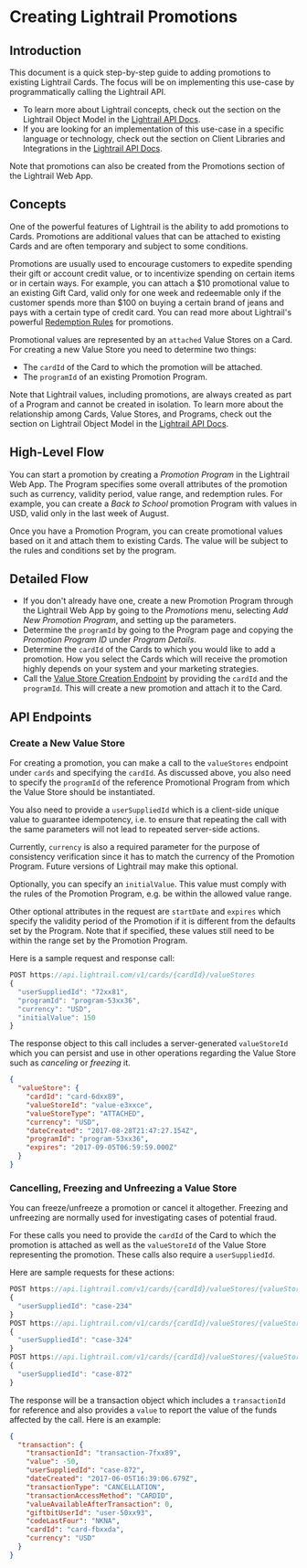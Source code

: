 # Creating Lightrail Promotions

## Introduction

This document is a quick step-by-step guide to adding promotions to existing Lightrail Cards. The focus will be on implementing this use-case by programmatically calling the Lightrail API. 

- To learn more about Lightrail concepts, check out the section on the Lightrail Object Model in the [Lightrail API Docs](https://www.lightrail.com/docs/). 
- If you are looking for an implementation of this use-case in a specific language or technology, check out the section on Client Libraries and Integrations in the [Lightrail API Docs](https://www.lightrail.com/docs/).

Note that promotions can also be created from the Promotions section of the Lightrail Web App.

## Concepts

One of the powerful features of Lightrail is the ability to add promotions to Cards. Promotions are additional values that can be attached to existing Cards and are often temporary and subject to some conditions. 

Promotions are usually used to encourage customers to expedite spending their gift or account credit value, or to incentivize spending on certain items or in certain ways. For example, you can attach a $10 promotional value to an existing Gift Card, valid only for one week and redeemable only if the customer spends more than $100 on buying a certain brand of jeans and pays with a certain type of credit card. You can read more about Lightrail's powerful [Redemption Rules](https://github.com/Giftbit/Lightrail-API-Docs/blob/master/feature-deep-dive/RedemptionRules.md) for promotions.

Promotional values are represented by an `attached` Value Stores on a Card. For creating a new Value Store you need to determine two things:

- The `cardId` of the Card to which the promotion will be attached.  
- The `programId` of an existing Promotion Program. 

Note that Lightrail values, including promotions, are always created as part of a Program and cannot be created in isolation. To learn more about the relationship among Cards, Value Stores, and Programs, check out the section on Lightrail Object Model in the [Lightrail API Docs](https://www.lightrail.com/docs/).

## High-Level Flow

You can start a promotion by creating a _Promotion Program_ in the Lightrail Web App. The Program specifies some overall attributes of the promotion such as currency, validity period, value range, and redemption rules. For example, you can create a _Back to School_ promotion Program with values in USD, valid only in the last week of August. 

Once you have a Promotion Program, you can create promotional values based on it and attach them to existing Cards. The value will be subject to the rules and conditions set by the program. 

## Detailed Flow

- If you don't already have one, create a new Promotion Program through the Lightrail Web App by going to the _Promotions_ menu, selecting _Add New Promotion Program_, and setting up the parameters.
- Determine the `programId` by going to the Program page and copying the _Promotion Program ID_ under _Program Details_.
- Determine the `cardId` of the Cards to which you would like to add a promotion. How you select the Cards which will receive the promotion highly depends on your system and your marketing strategies.
- Call the [Value Store Creation Endpoint](#create-a-new-value-store) by providing the `cardId` and the `programId`. This will create a new promotion and attach it to the Card.


## API Endpoints

### Create a New Value Store

For creating a promotion, you can make a call to the `valueStores` endpoint under `cards` and specifying the `cardId`. As discussed above, you also need to specify the `programId` of the reference Promotional Program from which the Value Store should be instantiated.  

You also need to provide a `userSuppliedId` which is a client-side unique value to guarantee idempotency, i.e. to ensure that repeating the call with the same parameters will not lead to repeated server-side actions.

Currently, `currency` is also a required parameter for the purpose of consistency verification since it has to match the currency of the Promotion Program. Future versions of Lightrail may make this optional.

Optionally, you can specify an `initialValue`. This value must comply with the rules of the Promotion Program, e.g. be within the allowed value range.

Other optional attributes in the request are `startDate` and `expires` which specify the validity period of the Promotion if it is different from the defaults set by the Program. Note that if specified, these values still need to be within the range set by the Promotion Program.

Here is a sample request and response call: 

```javascript
POST https://api.lightrail.com/v1/cards/{cardId}/valueStores
{
  "userSuppliedId": "72xx81",
  "programId": "program-53xx36",
  "currency": "USD",
  "initialValue": 150
}
```
The response object to this call includes a server-generated `valueStoreId` which you can persist and use in other operations regarding the Value Store such as _canceling_ or _freezing_ it.

```json
{
  "valueStore": {
    "cardId": "card-6dxx89",
    "valueStoreId": "value-e3xxce",
    "valueStoreType": "ATTACHED",
    "currency": "USD",
    "dateCreated": "2017-08-28T21:47:27.154Z",
    "programId": "program-53xx36",
    "expires": "2017-09-05T06:59:59.000Z"
  }
}
```

### Cancelling, Freezing and Unfreezing a Value Store

You can freeze/unfreeze a promotion or cancel it altogether. Freezing and unfreezing are normally used for investigating cases of potential fraud.

For these calls you need to provide the `cardId` of the Card to which the promotion is attached as well as the `valueStoreId` of the Value Store representing the promotion. These calls also require a `userSuppliedId`.

Here are sample requests for these actions:

```javascript
POST https://api.lightrail.com/v1/cards/{cardId}/valueStores/{valueStoreId}/freeze
{
  "userSuppliedId": "case-234"
}
POST https://api.lightrail.com/v1/cards/{cardId}/valueStores/{valueStoreId}/unfreeze
{
  "userSuppliedId": "case-324"
}
POST https://api.lightrail.com/v1/cards/{cardId}/valueStores/{valueStoreId}/cancel
{
  "userSuppliedId": "case-872"
}
```

 The response will be a transaction object which includes a `transactionId` for reference and also provides a `value` to report the value of the funds affected by the call. Here is an example: 

```json
{
  "transaction": {
    "transactionId": "transaction-7fxx89",
    "value": -50,
    "userSuppliedId": "case-872",
    "dateCreated": "2017-06-05T16:39:06.679Z",
    "transactionType": "CANCELLATION",
    "transactionAccessMethod": "CARDID",
    "valueAvailableAfterTransaction": 0,
    "giftbitUserId": "user-50xx93",
    "codeLastFour": "NKNA",
    "cardId": "card-fbxxda",
    "currency": "USD"
  }
}
```